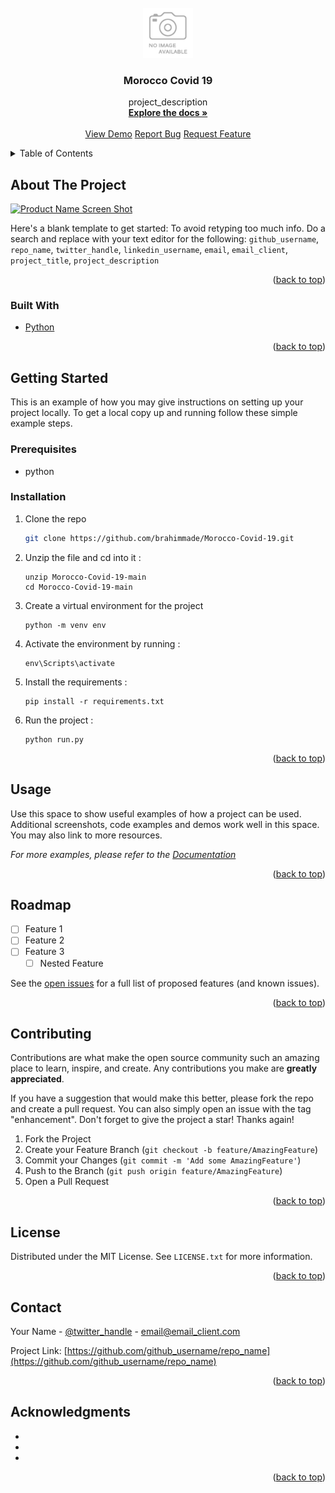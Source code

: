 <div id="top"></div>



<!-- PROJECT LOGO -->
<br />
<div align="center">
	<a href="https://github.com/brahimmade/Morocco-Covid-19">
		<img src="images/logo.png" alt="Logo" width="80" height="80">
	</a>
	<h3 align="center">Morocco Covid 19</h3>
	<p align="center">
		project_description
		<br />
		<a href="https://github.com/brahimmade/Morocco-Covid-19"><strong>Explore the docs »</strong></a>
		<br />
		<br />
		<a href="https://github.com/brahimmade/Morocco-Covid-19">View Demo</a>
		<a href="https://github.com/brahimmade/Morocco-Covid-19/issues">Report Bug</a>
		<a href="https://github.com/brahimmade/Morocco-Covid-19/issues">Request Feature</a>
	</p>
</div>

<!-- TABLE OF CONTENTS -->
<details>
	<summary>Table of Contents</summary>
	<ol>
		<li>
			<a href="#about-the-project">About The Project</a>
			<ul>
				<li><a href="#built-with">Built With</a></li>
			</ul>
		</li>
		<li>
			<a href="#getting-started">Getting Started</a>
			<ul>
				<li><a href="#prerequisites">Prerequisites</a></li>
				<li><a href="#installation">Installation</a></li>
			</ul>
		</li>
		<li><a href="#usage">Usage</a></li>
		<li><a href="#roadmap">Roadmap</a></li>
		<li><a href="#contributing">Contributing</a></li>
		<li><a href="#license">License</a></li>
		<li><a href="#contact">Contact</a></li>
		<li><a href="#acknowledgments">Acknowledgments</a></li>
	</ol>
</details>



<!-- ABOUT THE PROJECT -->
## About The Project

[![Product Name Screen Shot][product-screenshot]](https://example.com)

Here's a blank template to get started: To avoid retyping too much info. Do a search and replace with your text editor for the following: `github_username`, `repo_name`, `twitter_handle`, `linkedin_username`, `email`, `email_client`, `project_title`, `project_description`

<p align="right">(<a href="#top">back to top</a>)</p>



### Built With

* [Python](https://www.python.org/)

<p align="right">(<a href="#top">back to top</a>)</p>



<!-- GETTING STARTED -->
## Getting Started

This is an example of how you may give instructions on setting up your project locally.
To get a local copy up and running follow these simple example steps.

### Prerequisites

* python

### Installation

1. Clone the repo
   ```sh
   git clone https://github.com/brahimmade/Morocco-Covid-19.git
   ```
2. Unzip the file and cd into it : 
   ```
   unzip Morocco-Covid-19-main 
   cd Morocco-Covid-19-main
   ```
3. Create a virtual environment for the project
   ```
   python -m venv env
   ```
4. Activate the environment by running :
   ```
   env\Scripts\activate
   ```
5. Install the requirements : 
   ```
   pip install -r requirements.txt
   ```
6. Run the project : 
	```
	python run.py
	```

<p align="right">(<a href="#top">back to top</a>)</p>



<!-- USAGE EXAMPLES -->
## Usage

Use this space to show useful examples of how a project can be used. Additional screenshots, code examples and demos work well in this space. You may also link to more resources.

_For more examples, please refer to the [Documentation](https://example.com)_

<p align="right">(<a href="#top">back to top</a>)</p>



<!-- ROADMAP -->
## Roadmap

- [ ] Feature 1
- [ ] Feature 2
- [ ] Feature 3
    - [ ] Nested Feature

See the [open issues](https://github.com/github_username/repo_name/issues) for a full list of proposed features (and known issues).

<p align="right">(<a href="#top">back to top</a>)</p>



<!-- CONTRIBUTING -->
## Contributing

Contributions are what make the open source community such an amazing place to learn, inspire, and create. Any contributions you make are **greatly appreciated**.

If you have a suggestion that would make this better, please fork the repo and create a pull request. You can also simply open an issue with the tag "enhancement".
Don't forget to give the project a star! Thanks again!

1. Fork the Project
2. Create your Feature Branch (`git checkout -b feature/AmazingFeature`)
3. Commit your Changes (`git commit -m 'Add some AmazingFeature'`)
4. Push to the Branch (`git push origin feature/AmazingFeature`)
5. Open a Pull Request

<p align="right">(<a href="#top">back to top</a>)</p>



<!-- LICENSE -->
## License

Distributed under the MIT License. See `LICENSE.txt` for more information.

<p align="right">(<a href="#top">back to top</a>)</p>



<!-- CONTACT -->
## Contact

Your Name - [@twitter_handle](https://twitter.com/twitter_handle) - email@email_client.com

Project Link: [https://github.com/github_username/repo_name](https://github.com/github_username/repo_name)

<p align="right">(<a href="#top">back to top</a>)</p>



<!-- ACKNOWLEDGMENTS -->
## Acknowledgments

* []()
* []()
* []()

<p align="right">(<a href="#top">back to top</a>)</p>



<!-- MARKDOWN LINKS & IMAGES -->
<!-- https://www.markdownguide.org/basic-syntax/#reference-style-links -->
[contributors-shield]: https://img.shields.io/github/contributors/github_username/repo_name.svg?style=for-the-badge
[contributors-url]: https://github.com/github_username/repo_name/graphs/contributors
[forks-shield]: https://img.shields.io/github/forks/github_username/repo_name.svg?style=for-the-badge
[forks-url]: https://github.com/github_username/repo_name/network/members
[stars-shield]: https://img.shields.io/github/stars/github_username/repo_name.svg?style=for-the-badge
[stars-url]: https://github.com/github_username/repo_name/stargazers
[issues-shield]: https://img.shields.io/github/issues/github_username/repo_name.svg?style=for-the-badge
[issues-url]: https://github.com/github_username/repo_name/issues
[license-shield]: https://img.shields.io/github/license/github_username/repo_name.svg?style=for-the-badge
[license-url]: https://github.com/github_username/repo_name/blob/master/LICENSE.txt
[linkedin-shield]: https://img.shields.io/badge/-LinkedIn-black.svg?style=for-the-badge&logo=linkedin&colorB=555
[linkedin-url]: https://linkedin.com/in/linkedin_username
[product-screenshot]: images/screenshot.png